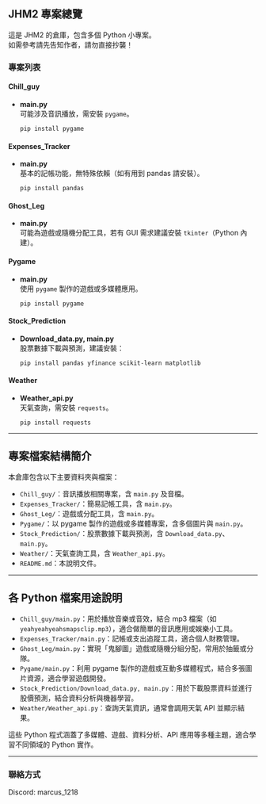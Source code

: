 ## JHM2 專案總覽

這是 JHM2 的倉庫，包含多個 Python 小專案。  
如需參考請先告知作者，請勿直接抄襲！

### 專案列表

#### Chill_guy
- **main.py**  
  可能涉及音訊播放，需安裝 `pygame`。
  ```
  pip install pygame
  ```

#### Expenses_Tracker
- **main.py**  
  基本的記帳功能，無特殊依賴（如有用到 pandas 請安裝）。
  ```
  pip install pandas
  ```

#### Ghost_Leg
- **main.py**  
  可能為遊戲或隨機分配工具，若有 GUI 需求建議安裝 `tkinter`（Python 內建）。

#### Pygame
- **main.py**  
  使用 `pygame` 製作的遊戲或多媒體應用。
  ```
  pip install pygame
  ```

#### Stock_Prediction
- **Download_data.py, main.py**  
  股票數據下載與預測，建議安裝：
  ```
  pip install pandas yfinance scikit-learn matplotlib
  ```

#### Weather
- **Weather_api.py**  
  天氣查詢，需安裝 `requests`。
  ```
  pip install requests
  ```

---

## 專案檔案結構簡介

本倉庫包含以下主要資料夾與檔案：

- `Chill_guy/`：音訊播放相關專案，含 `main.py` 及音檔。
- `Expenses_Tracker/`：簡易記帳工具，含 `main.py`。
- `Ghost_Leg/`：遊戲或分配工具，含 `main.py`。
- `Pygame/`：以 pygame 製作的遊戲或多媒體專案，含多個圖片與 `main.py`。
- `Stock_Prediction/`：股票數據下載與預測，含 `Download_data.py`、`main.py`。
- `Weather/`：天氣查詢工具，含 `Weather_api.py`。
- `README.md`：本說明文件。

---

## 各 Python 檔案用途說明

- `Chill_guy/main.py`：用於播放音樂或音效，結合 mp3 檔案（如 `yeahyeahyeahsmapsclip.mp3`），適合做簡單的音訊應用或娛樂小工具。
- `Expenses_Tracker/main.py`：記帳或支出追蹤工具，適合個人財務管理。
- `Ghost_Leg/main.py`：實現「鬼腳圖」遊戲或隨機分組分配，常用於抽籤或分隊。
- `Pygame/main.py`：利用 pygame 製作的遊戲或互動多媒體程式，結合多張圖片資源，適合學習遊戲開發。
- `Stock_Prediction/Download_data.py, main.py`：用於下載股票資料並進行股價預測，結合資料分析與機器學習。
- `Weather/Weather_api.py`：查詢天氣資訊，通常會調用天氣 API 並顯示結果。

這些 Python 程式涵蓋了多媒體、遊戲、資料分析、API 應用等多種主題，適合學習不同領域的 Python 實作。

---

### 聯絡方式
Discord: marcus_1218


